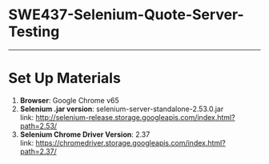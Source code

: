 # SWE437-Selenium-Quote-Server-Testing
-----------------------
# Set Up Materials
1. <b>Browser</b>: Google Chrome v65
2. <b>Selenium .jar version</b>: selenium-server-standalone-2.53.0.jar
    <br>link: http://selenium-release.storage.googleapis.com/index.html?path=2.53/
3. <b>Selenium Chrome Driver Version</b>: 2.37
    <br>link: https://chromedriver.storage.googleapis.com/index.html?path=2.37/
    
